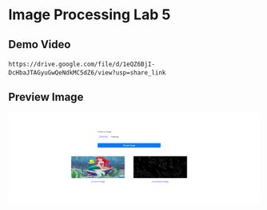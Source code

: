 # Image Processing Lab 5

## Demo Video

`https://drive.google.com/file/d/1eQZ6BjI-DcHbaJTAGyuGwQeNdkMC5dZ6/view?usp=share_link`

## Preview Image

![preview](preview.png)
